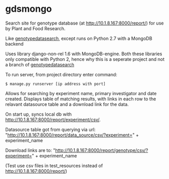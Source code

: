 # gdsmongo
Search site for genotype database (at http://10.1.8.167:8000/report/) for use by Plant and Food Research.

Like [genotypedatasearch](https://github.com/MicrowavedScrambledEggs/genotypedatasearch), except runs on Python 2.7 with a MongoDB backend

Uses library django-non-rel 1.6 with MongoDB-engine. Both these libraries only compatible with Python 2, hence why this is a seperate project and not a branch of [genotypedatasearch](https://github.com/MicrowavedScrambledEggs/genotypedatasearch)

To run server, from project directory enter command:
```shell
$ manage.py runserver [ip address with port]
```

Allows for searching by experiment name, primary investigator and date created. Displays table of matching results, with links in each row to the relavant datasource table and a download link for the data.

On start up, syncs local db with http://10.1.8.167:8000/report/experiment/csv/.

Datasource table got from querying via url: "http://10.1.8.167:8000/report/data_source/csv/?experiment=" + experiment_name

Download links are to: "http://10.1.8.167:8000/report/genotype/csv/?experiment=" + experiment_name

(Test use csv files in test_resources instead of http://10.1.8.167:8000/report/)
